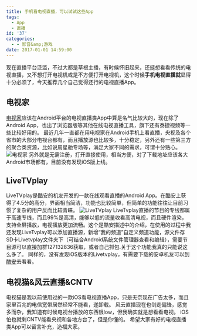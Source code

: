 ```yaml
---
title: 手机看电视直播，可以试试这些App
tags:
  - App
  - 直播
id: '37'
categories:
  - - 影音&amp;游戏
date: 2017-01-01 14:59:00
---
```


现在直播平台泛滥，不过大都是草根主播，有时候怀旧起来，还挺想看看传统的电视直播，又不想打开电视机或是不方便打开电视机，这个时候**手机电视直播就**显得十分必须了，今天推荐几个自己觉得还行的电视直播App。

## 电视家

[电视家](http://www.tvapk.net/)应该在Android平台的电视直播类App中算是名气比较大的，现在除了Android App，也出了浏览器版等其他在线电视直播工具，旗下还有泰捷视频等一些比较好用的。 最近几年一直都在用电视家在Android手机上看直播，央视及各个省市的大部分电视台都有，而且播放源也比较多，十分稳定，另外还有一些第三方的聚合类资源，比如说周星驰专场等，满足大家不同的需求，可谓十分贴心。 ![电视家](https://ooo.0o0.ooo/2017/01/01/5868a2a61a4d9.jpg) 另外就是无需注册，打开直接使用，相当方便，对了下载地址应该各大Android市场都有，目前没有发现iOS版上线。

## LiveTVplay

LiveTVplay是酷安的机友开发的一款在线观看直播的Android App。在酷安上获得了4.5分的高分，界面相当简洁，功能也比较简单，但简单的功能往往让目前习惯了复杂的用户反而比较青睐。 ![LiveTVplay](https://ooo.0o0.ooo/2017/01/01/5868a400ad677.jpg) LiveTvplay直播的节目的专线都属于高速专线，而且99%是高清，能够以低的流量收看高清电视，而且硬件渲染，支持全屏播放，电视播放更加流畅。这个是酷安描述中的介绍，在使用的过程中我还发现LiveTvplay可以添加直播源，新增“我的频道”自定义频道功能，源文件存SD卡Livetvplay文件夹下（可结合Android系统文件管理器查看和编辑），需要节目源可以直接加群127132836获取，或者自己抓包.关于这个功能我真的只能说这么多了。 同样的，没有发现iOS版本的Livetvplay，有需要下载的安卓机友可以到[酷安](http://www.coolapk.com/apk/com.live.tvplays)去看看。

## 电视猫&风云直播&CNTV

电视猫是我以前使用过的一款iOS看电视直播App，只是无奈现在广告太多，而且家里百兆的电信宽带居然经常不能看，遂卸载。 风云直播现在也剑走偏锋，感觉多而杂，我知道有时候电视台播放的东西很low，但我确实就是想看看电视。 iOS怕也就剩CNTV能看央视和各地方台了，但是你懂的。 希望大家有好的电视直播类App可以留言补充，造福大家。
